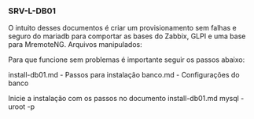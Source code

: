 ### SRV-L-DB01
O intuito desses documentos é criar um provisionamento sem falhas e seguro do mariadb para comportar as bases do Zabbix, GLPI e uma base para MremoteNG. Arquivos manipulados:

Para que funcione sem problemas é importante seguir os passos abaixo:

install-db01.md - Passos para instalação
banco.md - Configurações do banco

Inicie a instalação com os passos no documento install-db01.md
mysql -uroot -p
